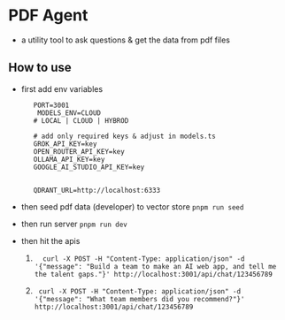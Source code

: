 # PDF Agent
- a utility tool to ask questions & get the data from pdf files

## How to use
- first add env variables
  ```
     PORT=3001
      MODELS_ENV=CLOUD
     # LOCAL | CLOUD | HYBROD

     # add only required keys & adjust in models.ts
     GROK_API_KEY=key
     OPEN_ROUTER_API_KEY=key
     OLLAMA_API_KEY=key
     GOOGLE_AI_STUDIO_API_KEY=key


     QDRANT_URL=http://localhost:6333
  ```

- then seed pdf data (developer) to vector store
  `pnpm run seed`

- then run server
  `pnpm run dev`

- then hit the apis
  1. ```shell
       curl -X POST -H "Content-Type: application/json" -d '{"message": "Build a team to make an AI web app, and tell me the talent gaps."}' http://localhost:3001/api/chat/123456789
     ```

   2. ```shell
       curl -X POST -H "Content-Type: application/json" -d '{"message": "What team members did you recommend?"}' http://localhost:3001/api/chat/123456789
      ```



